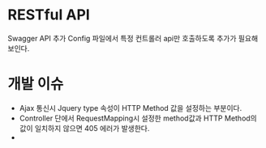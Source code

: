 # RESTful API

 Swagger API 추가 
 Config 파일에서 특정 컨트롤러 api만 호출하도록 추가가 필요해보인다. 
 
 
 
 # 개발 이슈
 - Ajax 통신시 Jquery type 속성이 HTTP Method 값을 설정하는 부분이다. 
 - Controller 단에서 RequestMapping시 설정한 method값과 HTTP Method의 값이 일치하지 않으면 405 에러가 발생한다.
 -
